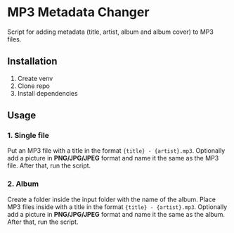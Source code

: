 # MP3 Metadata Changer
Script for adding metadata (title, artist, album and album cover) to MP3 files.

## Installation
1. Create venv
2. Clone repo
3. Install dependencies

## Usage
### 1. Single file
Put an MP3 file with a title in the format `{title} - {artist}.mp3`. Optionally add a picture in **PNG/JPG/JPEG** format and name it the same as the MP3 file. After that, run the script.
### 2. Album
Create a folder inside the input folder with the name of the album. Place MP3 files inside with a title in the format `{title} - {artist}.mp3`. Optionally add a picture in **PNG/JPG/JPEG** format and name it the same as the album. After that, run the script.
